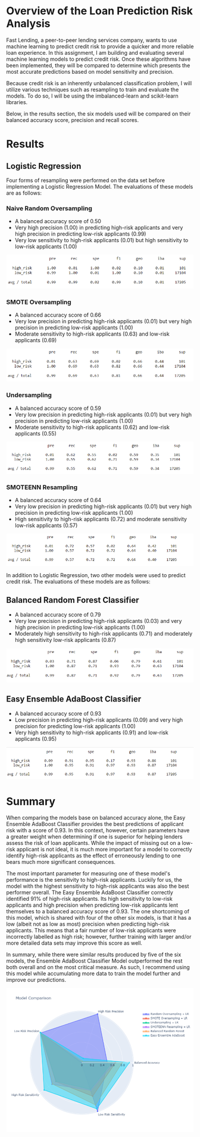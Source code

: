 # Overview of the Loan Prediction Risk Analysis

Fast Lending, a peer-to-peer lending services company, wants to use machine learning to predict credit risk to provide a quicker and more reliable loan experience. In this assignment, I am building and evaluating several machine learning models to predict credit risk. Once these algorithms have been implemented, they will be compared to determine which presents the most accurate predictions based on model sensitivity and precision. 

Because credit risk is an inherently unbalanced classification problem, I will utilize various techniques such as resampling to train and evaluate the models. To do so, I will be using the imbalanced-learn and scikit-learn libraries.

Below, in the results section, the six models used will be compared on their balanced accuracy score, precision and recall scores.

# Results

## Logistic Regression
Four forms of resampling were performed on the data set before implementing a Logistic Regression Model. The evaluations of these models are as follows: 

### Naive Random Oversampling 
-  A balanced accuracy score of 0.50
-  Very high precision (1.00) in predicting high-risk applicants and very high precision in predicting low-risk applicants (0.99) 
- Very low sensitivity to high-risk applicants (0.01) but high sensitivity to low-risk applicants (1.00)

![Oversample output ](output/oversample.PNG)

### SMOTE Oversampling
- A balanced accuracy score of 0.66
- Very low precision in predicting high-risk applicants (0.01) but very high precision in predicting low-risk applicants (1.00)
-  Moderate sensitivity to high-risk applicants (0.63) and low-risk applicants (0.69)

![SMOTE output ](output/smote.PNG)

### Undersampling
- A balanced accuracy score of 0.59
- Very low precision in predicting high-risk applicants (0.01) but very high precision in predicting low-risk applicants (1.00)
- Moderate sensitivity to high-risk applicants (0.62) and low-risk applicants (0.55)

![Undersample output ](output/undersample.PNG)

### SMOTEENN Resampling
- A balanced accuracy score of 0.64
- Very low precision in predicting high-risk applicants (0.01) but very high precision in predicting low-risk applicants (1.00)
- High sensitivity to high-risk applicants (0.72) and moderate sensitivity low-risk applicants (0.57)

![SMOTEENN output ](output/smoteenn.PNG)

In addition to Logistic Regression, two other models were used to predict credit risk. The evaluations of these models are as follows: 

## Balanced Random Forest Classifier
- A balanced accuracy score of 0.79
- Very low precision in predicting high-risk applicants (0.03) and very high precision in predicting low-risk applicants (1.00)
- Moderately high sensitivity to high-risk applicants (0.71) and moderately high sensitivity low-risk applicants (0.87)

![Balanced Random Forest Classifier output ](output/brfc.PNG)

## Easy Ensemble AdaBoost Classifier
- A balanced accuracy score of 0.93
- Low precision in predicting high-risk applicants (0.09) and very high precision for predicting low-risk applicants (1.00)
- Very high sensitivity to high-risk applicants (0.91) and low-risk applicants (0.95)

![Easy Ensemble AdaBoost Classifier output ](output/eec.PNG)

# Summary
When comparing the models base on balanced accuracy alone, the Easy Ensemble AdaBoost Classifier provides the best predictions of applicant risk with a score of 0.93. In this context, however, certain parameters have a greater weight when determining if one is superior for helping lenders assess the risk of loan applicants. While the impact of missing out on a low-risk applicant is not ideal, it is much more important for a model to correctly identify high-risk applicants as the effect of erroneously lending to one bears much more significant consequences. 

The most important parameter for measuring one of these model's performance is the sensitivity to high-risk applicants. Luckily for us, the model with the highest sensitivity to high-risk applicants was also the best performer overall. The Easy Ensemble AdaBoost Classifier correctly identified 91% of high-risk applicants. Its high sensitivity to low-risk applicants and high precision when predicting low-risk applicants lent themselves to a balanced accuracy score of 0.93. The one shortcoming of this model, which is shared with four of the other six models, is that it has a low (albeit not as low as most) precision when predicting high-risk applicants. This means that a fair number of low-risk applicants were incorrectly labelled as high risk; however, further training with larger and/or more detailed data sets may improve this score as well. 

In summary, while there were similar results produced by five of the six models, the Ensemble AdaBoost Classifier Model outperformed the rest both overall and on the most critical measure. As such, I recommend using this model while accumulating more data to train the model further and improve our predictions. 

![Model Comparison ](output/m_comparison.png)
